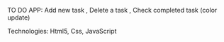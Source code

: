 TO DO APP:
Add new task ,
Delete a task ,
Check completed task (color update)

Technologies:
Html5, Css, JavaScript
